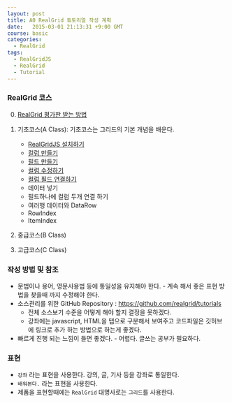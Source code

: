 ```yaml
---
layout: post
title: A0 RealGrid 튜토리얼 작성 계획
date:   2015-03-01 21:13:31 +9:00 GMT
course: basic
categories: 
  - RealGrid
tags: 
  - RealGridJS
  - RealGrid
  - Tutorial
---
```


### RealGrid 코스

0. [RealGrid 평가판 받는 방법](/realgrid/evaluation)
1. 기초코스(A Class): 기초코스는 그리드의 기본 개념을 배운다. 
    * [RealGridJS 설치하기](/realgrid/a1)
    * [컬럼 만들기](/realgrid/a2)
    * [필드 만들기](/realgrid/a3)
    * [컬럼 수정하기](/realgrid/a4)
    * [컬럼 필드 연결하기](/realgrid/a5)
    * 데이터 넣기 
    * 필드하나에 컬럼 두개 연결 하기
    * 여러행 데이터와 DataRow
    * RowIndex
    * ItemIndex
2. 중급코스(B Class)
    
3. 고급코스(C Class)

### 작성 방법 및 참조
* 문법이나 용어, 영문사용법 등에 통일성을 유지해야 한다. - 계속 해서 좋은 표현 방법을 찾을때 까지 수정해야 한다.
* 소스관리를 위한 GitHub Repository : https://github.com/realgrid/tutorials
    * 전체 소스보기 수준을 어떻게 해야 할지 결정을 못하겠다.
    * 강좌에는 javascript, HTML을 탭으로 구분해서 보여주고 코드파일은 깃허브에 링크로 추가 하는 방법으로 하는게 좋겠다.
* 빠르게 진행 되는 느낌이 들면 좋겠다. - 어렵다. 글쓰는 공부가 필요하다.

### 표현
* `강좌` 라는 표현을 사용한다. 강의, 글, 기사 등을 강좌로 통일한다.
* `배워본다.` 라는 표현을 사용한다.
* 제품을 표현할때에는 `RealGrid` 대명사로는 `그리드`를 사용한다.